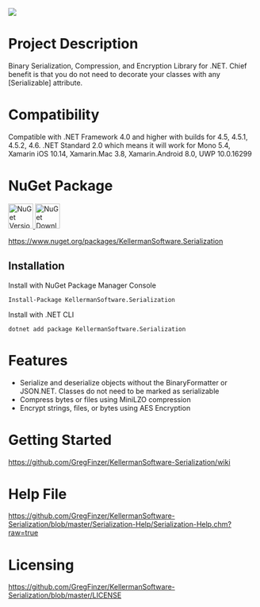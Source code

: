 [<img src="https://github.com/GregFinzer/comparenetobjects/blob/master/logo.png">](http://www.kellermansoftware.com)

# Project Description
Binary Serialization, Compression, and Encryption Library for .NET.  Chief benefit is that you do not need to decorate your classes with any [Serializable] attribute.  

# Compatibility
Compatible with .NET Framework 4.0 and higher with builds for 4.5, 4.5.1, 4.5.2, 4.6.  .NET Standard 2.0 which means it will work for Mono 5.4, Xamarin iOS 10.14, Xamarin.Mac 3.8, Xamarin.Android 8.0, UWP 10.0.16299

# NuGet Package
<a href="https://www.nuget.org/packages/KellermanSoftware.Serialization">
  <img src="http://img.shields.io/nuget/v/KellermanSoftware.Serialization.svg" alt="NuGet Version" height="50">
</a>

<a href="https://www.nuget.org/packages/KellermanSoftware.Serialization">
  <img src="https://img.shields.io/nuget/dt/KellermanSoftware.Serialization.svg" alt="NuGet Downloads" height="50">
</a>

https://www.nuget.org/packages/KellermanSoftware.Serialization

## Installation

Install with NuGet Package Manager Console
```
Install-Package KellermanSoftware.Serialization
```

Install with .NET CLI
```
dotnet add package KellermanSoftware.Serialization
```
# Features
* Serialize and deserialize objects without the BinaryFormatter or JSON.NET.  Classes do not need to be marked as serializable
* Compress bytes or files using MiniLZO compression
* Encrypt strings, files, or bytes using AES Encryption

# Getting Started
https://github.com/GregFinzer/KellermanSoftware-Serialization/wiki

# Help File
https://github.com/GregFinzer/KellermanSoftware-Serialization/blob/master/Serialization-Help/Serialization-Help.chm?raw=true

# Licensing
https://github.com/GregFinzer/KellermanSoftware-Serialization/blob/master/LICENSE
